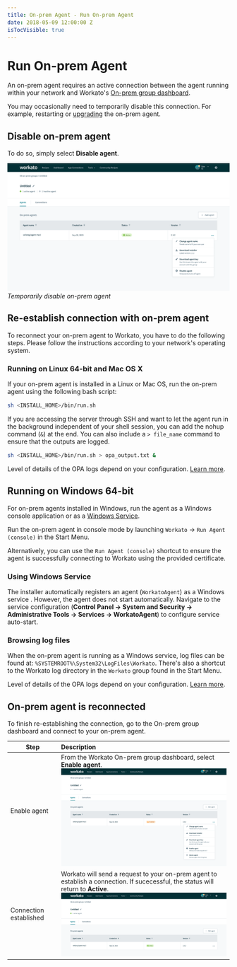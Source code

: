 ```yaml
---
title: On-prem Agent - Run On-prem Agent
date: 2018-05-09 12:00:00 Z
isTocVisible: true
---
```


# Run On-prem Agent
An on-prem agent requires an active connection between the agent running within your network and Workato's [On-prem group dashboard](https://workato.com/on_prem_groups/).

You may occasionally need to temporarily disable this connection. For example, restarting or [upgrading](/on-prem/agents/upgade.md) the on-prem agent.

## Disable on-prem agent
To do so, simply select **Disable agent**.

![Temporarily disable on-prem agent](/assets/images/on-prem/toggle-opa-off.png)
*Temporarily disable on-prem agent*

## Re-establish connection with on-prem agent
To reconnect your on-prem agent to Workato, you have to do the following steps. Please follow the instructions according to your network's operating system.

### Running on Linux 64-bit and Mac OS X
If your on-prem agent is installed in a Linux or Mac OS, run the on-prem agent using the following bash script:

```bash
sh <INSTALL_HOME>/bin/run.sh
```

If you are accessing the server through SSH and want to let the agent run in the background independent of your shell session, you can add the nohup command (`&`) at the end. You can also include a `> file_name` command to ensure that the outputs are logged.

```bash
sh <INSTALL_HOME>/bin/run.sh > opa_output.txt &
```

Level of details of the OPA logs depend on your configuration. [Learn more](/on-prem/agents/logging.md).

## Running on Windows 64-bit
For on-prem agents installed in Windows, run the agent as a Windows console application or as a [Windows Service](#using-windows-service).

Run the on-prem agent in console mode by launching `Workato` &rarr; `Run Agent (console)` in the Start Menu.

Alternatively, you can use the `Run Agent (console)` shortcut to ensure the agent is successfully connecting to Workato using the provided certificate.

### Using Windows Service
The installer automatically registers an agent (`WorkatoAgent`) as a Windows service . However, the agent does not start automatically. Navigate to the service configuration (**Control Panel → System and Security → Administrative Tools → Services → WorkatoAgent**) to configure service auto-start.

### Browsing log files
When the on-prem agent is running as a Windows service, log files can be found at: `%SYSTEMROOT%\System32\LogFiles\Workato`. There's also a shortcut to the Workato log directory in the `Workato` group found in the Start Menu.

Level of details of the OPA logs depend on your configuration. [Learn more](/on-prem/agents/logging.md).

## On-prem agent is reconnected
To finish re-establishing the connection, go to the On-prem group dashboard and connect to your on-prem agent.

| Step       | Description |
| ---------- | :---------- |
| Enable agent | From the Workato On-prem group dashboard, select **Enable agent**.<br>![Enable on-prem agent](/assets/images/on-prem/toggle-opa-on.png) |
| Connection established | Workato will send a request to your on-prem agent to establish a connection. If sucecessful, the status will return to **Active**.<br>![Enable on-prem agent](/assets/images/on-prem/opa-connected.png) |
